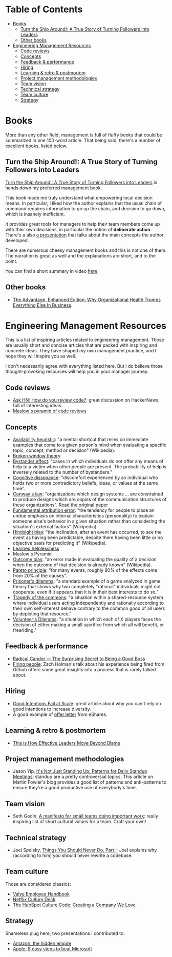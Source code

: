 <!-- START doctoc generated TOC please keep comment here to allow auto update -->
<!-- DON'T EDIT THIS SECTION, INSTEAD RE-RUN doctoc TO UPDATE -->
# Table of Contents

- [Books](#books)
  - [Turn the Ship Around!: A True Story of Turning Followers into Leaders](#turn-the-ship-around-a-true-story-of-turning-followers-into-leaders)
  - [Other books](#other-books)
- [Engineering Management Resources](#engineering-management-resources)
  - [Code reviews](#code-reviews)
  - [Concepts](#concepts)
  - [Feedback & performance](#feedback-&-performance)
  - [Hiring](#hiring)
  - [Learning & retro & postmortem](#learning-&-retro-&-postmortem)
  - [Project management methodologies](#project-management-methodologies)
  - [Team vision](#team-vision)
  - [Technical strategy](#technical-strategy)
  - [Team culture](#team-culture)
  - [Strategy](#strategy)

<!-- END doctoc generated TOC please keep comment here to allow auto update -->

# Books

More than any other field, management is full of fluffy books that could be summarized in one 100-word article. That being said, there's a number of excellent books, listed below.

## Turn the Ship Around!: A True Story of Turning Followers into Leaders

[Turn the Ship Around!: A True Story of Turning Followers into Leaders](http://www.amazon.com/Turn-Ship-Around-Turning-Followers/dp/1591846404) is hands down my preferred management book.

This book made me truly understand what empowering local decision means. In particular, I liked how the author explains that the usual chain of command requires information to go up the chain, and decision to go down, which is insanely inefficient.

It provides great tools for managers to help their team members come up with their own decisions, in particular the notion of **deliberate action**. There's a also [a presentation](http://www.slideshare.net/micrimson/turn-the-ship-around-041614) that talks about the main concepts the author developed.

There are numerous cheesy management books and this is not one of them. The narration is great as well and the explanations are short, and to the point.

You can find a short summary in video [here](https://www.youtube.com/watch?v=psAXMqxwol8).

## Other books

* [The Advantage, Enhanced Edition: Why Organizational Health Trumps Everything Else In Business](http://www.amazon.com/gp/product/B006ORWT3Y/ref=dp-kindle-redirect?ie=UTF8&btkr=1).

# Engineering Management Resources

This is a list of inspiring articles related to engineering management. Those are usually short and concise articles that are packed with inspiring and concrete ideas. They have shaped my own management practice, and I hope they will inspire you as well.

I don't necessarily agree with everything listed here. But I do believe those thought-provoking resources will help you in your manager journey.

## Code reviews

* [Ask HN: How do you review code?](https://news.ycombinator.com/item?id=11416746): great discussion on HackerNews, full of interesting ideas.
* [Maslow's pyramid of code reviews](http://blog.d3in.org/post/111338685456/maslows-pyramid-of-code-review)

## Concepts

* [Availability heuristic](https://en.wikipedia.org/wiki/Availability_heuristic): "a mental shortcut that relies on immediate examples that come to a given person's mind when evaluating a specific topic, concept, method or decision" (Wikipedia).
* [Broken window theory](https://en.wikipedia.org/wiki/Broken_windows_theory)
* [Bystander effect](https://en.wikipedia.org/wiki/Bystander_effect): "cases in which individuals do not offer any means of help to a victim when other people are present. The probability of help is inversely related to the number of bystanders."
* [Cognitive dissonance](https://en.wikipedia.org/wiki/Cognitive_dissonance): "discomfort experienced by an individual who holds two or more contradictory beliefs, ideas, or values at the same time".
* [Conway's law](https://en.wikipedia.org/wiki/Conway%27s_law): "organizations which design systems ... are constrained to produce designs which are copies of the communication structures of these organizations". [Read the original paper](http://www.melconway.com/Home/Committees_Paper.html)
* [Fundamental attribution error](https://en.wikipedia.org/wiki/Fundamental_attribution_error): "the tendency for people to place an undue emphasis on internal characteristics (personality) to explain someone else's behavior in a given situation rather than considering the situation's external factors" (Wikipedia).
* [Hindsight bias](https://en.wikipedia.org/wiki/Hindsight_bias): "the inclination, after an event has occurred, to see the event as having been predictable, despite there having been little or no objective basis for predicting it" (Wikipedia).
* [Learned helplessness](https://en.wikipedia.org/wiki/Learned_helplessness)
* Maslow's Pyramid
* [Outcome bias](https://en.wikipedia.org/wiki/Outcome_bias): "an error made in evaluating the quality of a decision when the outcome of that decision is already known" (Wikipedia).
* [Pareto principle](https://en.wikipedia.org/wiki/Pareto_principle): "for many events, roughly 80% of the effects come from 20% of the causes".
* [Prisoner's dilemma](https://en.wikipedia.org/wiki/Prisoner%27s_dilemma): "a standard example of a game analyzed in game theory that shows why two completely "rational" individuals might not cooperate, even if it appears that it is in their best interests to do so."
* [Tragedy of the commons](https://en.wikipedia.org/wiki/Tragedy_of_the_commons): "a situation within a shared-resource system where individual users acting independently and rationally according to their own self-interest behave contrary to the common good of all users by depleting that resource."
* [Volunteer's Dilemma](https://en.wikipedia.org/wiki/Volunteer%27s_dilemma): "a situation in which each of X players faces the decision of either making a small sacrifice from which all will benefit, or freeriding."

## Feedback & performance

* [Radical Candor — The Surprising Secret to Being a Good Boss](http://firstround.com/review/radical-candor-the-surprising-secret-to-being-a-good-boss/)
* [Firing people](https://zachholman.com/talk/firing-people): Zach Holman's talk about his experience being fired from Github offers some great insights into a process that is rarely talked about.

## Hiring

* [Good Intentions Fail at Scale](http://www.fancybeans.com/blog/2016/02/05/good-intentions-fail-at-scale/): great article about why you can't rely on good intentions to increase diversity.
* A good example of [offer letter](https://medium.com/@henrysward/a-better-offer-letter-4e9bf61a7365#.md4rm1zlp) from eShares.

## Learning & retro & postmortem

* [This is How Effective Leaders Move Beyond Blame](http://firstround.com/review/this-is-how-effective-leaders-move-beyond-blame/)

## Project management methodologies

* Jason Yip, [It's Not Just Standing Up: Patterns for Daily Standup Meetings](http://martinfowler.com/articles/itsNotJustStandingUp.html): standup are a pretty controversial topics. This article on Martin Fowler's blog provides a good list of patterns and anti-patterns to ensure they're a good productive use of everybody's time.

## Team vision

* Seth Godin, [A manifesto for small teams doing important work](http://sethgodin.typepad.com/seths_blog/2016/02/a-manifesto-for-small-teams-doing-important-work.html): really inspiring list of short cultural values for a team. Craft your own!

## Technical strategy

* Joel Spolsky, [Things You Should Never Do, Part I](http://www.joelonsoftware.com/articles/fog0000000069.html): Joel explains why (according to him) you should never rewrite a codebase.

## Team culture

Those are considered classics:

* [Valve Employee Handbook](http://www.valvesoftware.com/company/Valve_Handbook_LowRes.pdf)
* [Netflix Culture Deck](http://www.slideshare.net/reed2001/culture-1798664)
* [The HubSpot Culture Code: Creating a Company We Love](http://blog.hubspot.com/blog/tabid/6307/bid/34234/The-HubSpot-Culture-Code-Creating-a-Company-We-Love.aspx)

## Strategy

Shameless plug here, two presentations I contributed to:

* [Amazon: the hidden empire](http://www.slideshare.net/faberNovel/amazoncom-the-hidden-empire)
* [Apple: 8 easy steps to beat Microsoft](http://www.slideshare.net/faberNovel/apple-study-8-easy-steps-to-beat-microsoft-and-google)
